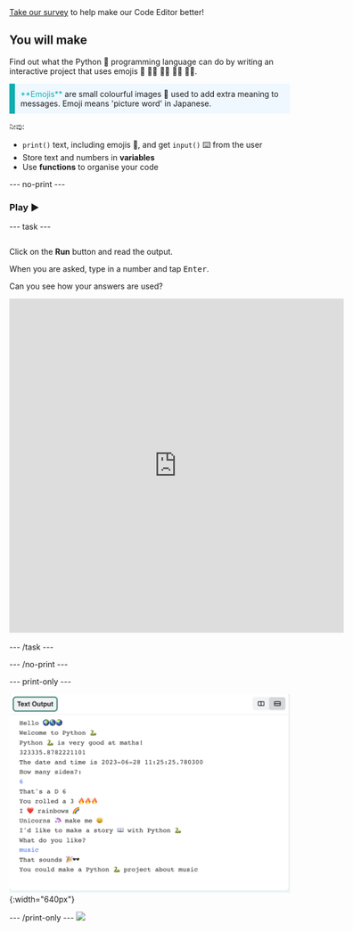 <div class="c-survey-banner" style="width:100%">
  <a class="c-survey-banner__link" href="https://form.raspberrypi.org/f/code-editor-feedback" target="_blank">Take our survey</a> to help make our Code Editor better!
</div>

## You will make

Find out what the Python 🐍 programming language can do by writing an interactive project that uses emojis 🙌 🙌🏼 🙌🏽 🙌🏾 🙌🏿.

<p style="border-left: solid; border-width:10px; border-color: #0faeb0; background-color: aliceblue; padding: 10px;">
<span style="color: #0faeb0">**Emojis**</span> are small colourful images 🥰 used to add extra meaning to messages. Emoji means 'picture word' in Japanese.
</p>

ನೀವು:

+ `print()` text, including emojis 🚀, and get `input()` ⌨️ from the user
+ Store text and numbers in **variables**
+ Use **functions** to organise your code

--- no-print ---

### Play ▶️

--- task ---

<div style="display: flex; flex-wrap: wrap">
<div style="flex-basis: 175px; flex-grow: 1">  

Click on the **Run** button and read the output.

  When you are asked, type in a number and tap <kbd>Enter</kbd>. 

Can you see how your answers are used?

<iframe src="https://editor.raspberrypi.org/en/embed/viewer/hello-world-solution" width="600" height="600" frameborder="0" marginwidth="0" marginheight="0" allowfullscreen>
</iframe>
</div>
</div>

--- /task ---

--- /no-print ---

--- print-only ---

![Completed project showing example code on the code editor](images/showcase_static.png){:width="640px"}

--- /print-only --- ![](http://code.org/api/hour/begin_codeclub_hworld.png)